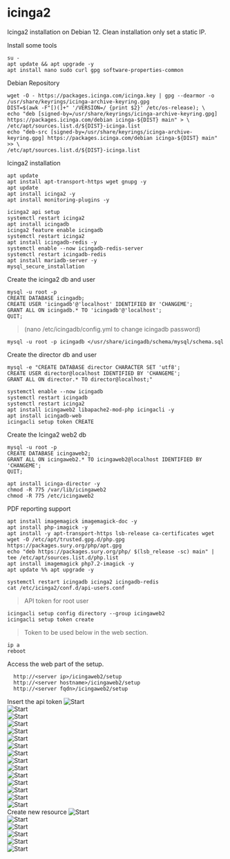 # icinga2
Icinga2 installation on Debian 12. Clean installation only set a static IP.  

  
Install some tools
```
su -
apt update && apt upgrade -y
apt install nano sudo curl gpg software-properties-common
```
Debian Repository
```
wget -O - https://packages.icinga.com/icinga.key | gpg --dearmor -o /usr/share/keyrings/icinga-archive-keyring.gpg
DIST=$(awk -F"[)(]+" '/VERSION=/ {print $2}' /etc/os-release); \
echo "deb [signed-by=/usr/share/keyrings/icinga-archive-keyring.gpg] https://packages.icinga.com/debian icinga-${DIST} main" > \
/etc/apt/sources.list.d/${DIST}-icinga.list
echo "deb-src [signed-by=/usr/share/keyrings/icinga-archive-keyring.gpg] https://packages.icinga.com/debian icinga-${DIST} main" >> \
/etc/apt/sources.list.d/${DIST}-icinga.list
```
Icinga2 installation
```
apt update
apt install apt-transport-https wget gnupg -y
apt update
apt install icinga2 -y
apt install monitoring-plugins -y
```
```
icinga2 api setup
systemctl restart icinga2
apt install icingadb
icinga2 feature enable icingadb
systemctl restart icinga2
apt install icingadb-redis -y 
systemctl enable --now icingadb-redis-server
systemctl restart icingadb-redis 
apt install mariadb-server -y 
mysql_secure_installation
```
Create the icinga2 db and user
```
mysql -u root -p
CREATE DATABASE icingadb;
CREATE USER 'icingadb'@'localhost' IDENTIFIED BY 'CHANGEME';
GRANT ALL ON icingadb.* TO 'icingadb'@'localhost';
QUIT;
```
> (nano /etc/icingadb/config.yml to change icingadb password)
```
mysql -u root -p icingadb </usr/share/icingadb/schema/mysql/schema.sql
```
Create the director db and user
```
mysql -e "CREATE DATABASE director CHARACTER SET 'utf8';
CREATE USER director@localhost IDENTIFIED BY 'CHANGEME';
GRANT ALL ON director.* TO director@localhost;"
```

```
systemctl enable --now icingadb
systemctl restart icingadb
systemctl restart icinga2
apt install icingaweb2 libapache2-mod-php icingacli -y 
apt install icingadb-web
icingacli setup token CREATE
```
Create the Icinga2 web2 db
```
mysql -u root -p 
CREATE DATABASE icingaweb2;
GRANT ALL ON icingaweb2.* TO icingaweb2@localhost IDENTIFIED BY 'CHANGEME';
QUIT;
```
```
apt install icinga-director -y 
chmod -R 775 /var/lib/icingaweb2
chmod -R 775 /etc/icingaweb2
```
PDF reporting support
```
apt install imagemagick imagemagick-doc -y 
apt install php-imagick -y
apt install -y apt-transport-https lsb-release ca-certificates wget 
wget -O /etc/apt/trusted.gpg.d/php.gpg https://packages.sury.org/php/apt.gpg
echo "deb https://packages.sury.org/php/ $(lsb_release -sc) main" | tee /etc/apt/sources.list.d/php.list
apt install imagemagick php7.2-imagick -y 
apt update %% apt upgrade -y
```
```
systemctl restart icingadb icinga2 icingadb-redis 
cat /etc/icinga2/conf.d/api-users.conf
```
> API token for root user
```
icingacli setup config directory --group icingaweb2
icingacli setup token create
```
> Token to be used below in the web section.
```
ip a
reboot
```
Access the web part of the setup.  

      http://<server ip>/icingaweb2/setup
      http://<server hostname>/icingaweb2/setup
      http://<server fqdn>/icingaweb2/setup

Insert the api token
![Start](https://github.com/nacabuta/icinga2/blob/main/Images/1.png)  
![Start](https://github.com/nacabuta/icinga2/blob/main/Images/2.png)  
![Start](https://github.com/nacabuta/icinga2/blob/main/Images/3.png)  
![Start](https://github.com/nacabuta/icinga2/blob/main/Images/4.png)  
![Start](https://github.com/nacabuta/icinga2/blob/main/Images/5.png)  
![Start](https://github.com/nacabuta/icinga2/blob/main/Images/6.png)  
![Start](https://github.com/nacabuta/icinga2/blob/main/Images/7.png)  
![Start](https://github.com/nacabuta/icinga2/blob/main/Images/8.png)  
![Start](https://github.com/nacabuta/icinga2/blob/main/Images/9.png)  
![Start](https://github.com/nacabuta/icinga2/blob/main/Images/10.png)  
![Start](https://github.com/nacabuta/icinga2/blob/main/Images/11.png)  
![Start](https://github.com/nacabuta/icinga2/blob/main/Images/12.png)  
![Start](https://github.com/nacabuta/icinga2/blob/main/Images/13.png)  
![Start](https://github.com/nacabuta/icinga2/blob/main/Images/14.png)  
![Start](https://github.com/nacabuta/icinga2/blob/main/Images/15.png)  
Create new resource
![Start](https://github.com/nacabuta/icinga2/blob/main/Images/16.png)  
![Start](https://github.com/nacabuta/icinga2/blob/main/Images/17.png)  
![Start](https://github.com/nacabuta/icinga2/blob/main/Images/18.png)  
![Start](https://github.com/nacabuta/icinga2/blob/main/Images/19.png)  
![Start](https://github.com/nacabuta/icinga2/blob/main/Images/20.png)  
![Start](https://github.com/nacabuta/icinga2/blob/main/Images/21.png)  





